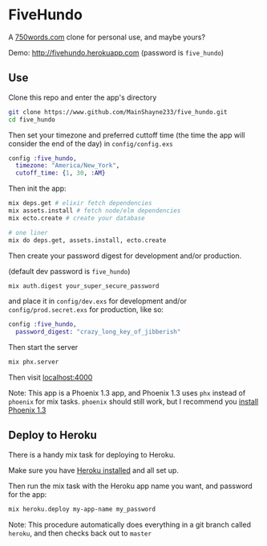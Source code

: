 # FiveHundo

A [750words.com](http://750words.com) clone for personal use, and maybe yours?

Demo: http://fivehundo.herokuapp.com (password is `five_hundo`)

## Use
Clone this repo and enter the app's directory
```bash
git clone https://www.github.com/MainShayne233/five_hundo.git
cd five_hundo
```
Then set your timezone and preferred cuttoff time (the time the app will consider the end of the day) in `config/config.exs`
```elixir
config :five_hundo,
  timezone: "America/New_York",
  cutoff_time: {1, 30, :AM}
```

Then init the app:
```bash
mix deps.get # elixir fetch dependencies
mix assets.install # fetch node/elm dependencies
mix ecto.create # create your database

# one liner
mix do deps.get, assets.install, ecto.create
```

Then create your password digest for development and/or production.

(default dev password is `five_hundo`)
```bash
mix auth.digest your_super_secure_password
```

and place it in `config/dev.exs` for development and/or `config/prod.secret.exs`
for production, like so:

```elixir
config :five_hundo,
  password_digest: "crazy_long_key_of_jibberish"
```

Then start the server
```bash
mix phx.server
```

Then visit [localhost:4000](http://localhost:4000)

Note: This app is a Phoenix 1.3 app, and Phoenix 1.3 uses `phx` instead of `phoenix` for mix tasks.
`phoenix` should still work, but I recommend you [install Phoenix 1.3](https://github.com/phoenixframework/phoenix/blob/master/installer/README.md)

## Deploy to Heroku

There is a handy mix task for deploying to Heroku.

Make sure you have [Heroku installed](https://devcenter.heroku.com/articles/heroku-cli) and all set up.

Then run the mix task with the Heroku app name you want, and password for the app:
```bash
mix heroku.deploy my-app-name my_password
```

Note: This procedure automatically does everything in a git branch called `heroku`,
and then checks back out to `master`
